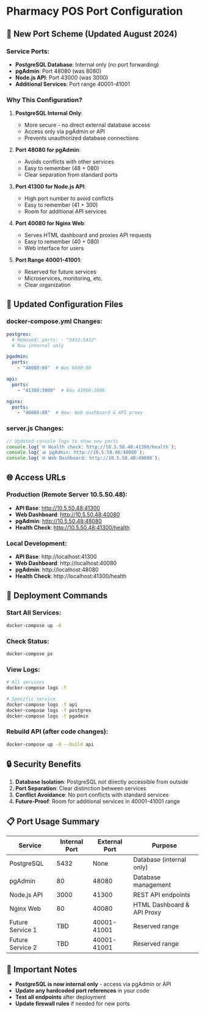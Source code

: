 # Pharmacy POS Port Configuration

## 🎯 **New Port Scheme (Updated August 2024)**

### **Service Ports:**
- **PostgreSQL Database**: Internal only (no port forwarding)
- **pgAdmin**: Port 48080 (was 8080)
- **Node.js API**: Port 43000 (was 3000)
- **Additional Services**: Port range 40001-41001

### **Why This Configuration?**

1. **PostgreSQL Internal Only**: 
   - More secure - no direct external database access
   - Access only via pgAdmin or API
   - Prevents unauthorized database connections

2. **Port 48080 for pgAdmin**:
   - Avoids conflicts with other services
   - Easy to remember (48 + 080)
   - Clear separation from standard ports

3. **Port 41300 for Node.js API**:
   - High port number to avoid conflicts
   - Easy to remember (41 + 300)
   - Room for additional API services

4. **Port 40080 for Nginx Web**:
   - Serves HTML dashboard and proxies API requests
   - Easy to remember (40 + 080)
   - Web interface for users

4. **Port Range 40001-41001**:
   - Reserved for future services
   - Microservices, monitoring, etc.
   - Clear organization

## 🔧 **Updated Configuration Files**

### **docker-compose.yml Changes:**
```yaml
postgres:
  # Removed: ports: - "5432:5432"
  # Now internal only

pgadmin:
  ports:
    - "48080:80"  # Was 8080:80

api:
  ports:
    - "41300:3000"  # Was 43000:3000

nginx:
  ports:
    - "40080:80"  # New: Web dashboard & API proxy
```

### **server.js Changes:**
```javascript
// Updated console logs to show new ports
console.log(`🌐 Health check: http://10.5.50.48:41300/health`);
console.log(`📊 pgAdmin: http://10.5.50.48:48080`);
console.log(`🌐 Web Dashboard: http://10.5.50.48:40080`);
```

## 🌐 **Access URLs**

### **Production (Remote Server 10.5.50.48):**
- **API Base**: http://10.5.50.48:41300
- **Web Dashboard**: http://10.5.50.48:40080
- **pgAdmin**: http://10.5.50.48:48080
- **Health Check**: http://10.5.50.48:41300/health

### **Local Development:**
- **API Base**: http://localhost:41300
- **Web Dashboard**: http://localhost:40080
- **pgAdmin**: http://localhost:48080
- **Health Check**: http://localhost:41300/health

## 🚀 **Deployment Commands**

### **Start All Services:**
```bash
docker-compose up -d
```

### **Check Status:**
```bash
docker-compose ps
```

### **View Logs:**
```bash
# All services
docker-compose logs -f

# Specific service
docker-compose logs -f api
docker-compose logs -f postgres
docker-compose logs -f pgadmin
```

### **Rebuild API (after code changes):**
```bash
docker-compose up -d --build api
```

## 🔒 **Security Benefits**

1. **Database Isolation**: PostgreSQL not directly accessible from outside
2. **Port Separation**: Clear distinction between services
3. **Conflict Avoidance**: No port conflicts with standard services
4. **Future-Proof**: Room for additional services in 40001-41001 range

## 📋 **Port Usage Summary**

| Service | Internal Port | External Port | Purpose |
|---------|---------------|---------------|---------|
| PostgreSQL | 5432 | None | Database (internal only) |
| pgAdmin | 80 | 48080 | Database management |
| Node.js API | 3000 | 41300 | REST API endpoints |
| Nginx Web | 80 | 40080 | HTML Dashboard & API Proxy |
| Future Service 1 | TBD | 40001-41001 | Reserved range |
| Future Service 2 | TBD | 40001-41001 | Reserved range |

## 🚨 **Important Notes**

- **PostgreSQL is now internal only** - access via pgAdmin or API
- **Update any hardcoded port references** in your code
- **Test all endpoints** after deployment
- **Update firewall rules** if needed for new ports

